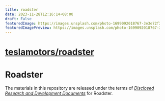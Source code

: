 ```yaml
---
title: roadster
date: 2023-11-28T12:16:14+08:00
draft: False
featuredImage: https://images.unsplash.com/photo-1699092018767-3e3e72f3231a?ixid=M3w0NjAwMjJ8MHwxfHJhbmRvbXx8fHx8fHx8fDE3MDExNDQ5NTF8&ixlib=rb-4.0.3
featuredImagePreview: https://images.unsplash.com/photo-1699092018767-3e3e72f3231a?ixid=M3w0NjAwMjJ8MHwxfHJhbmRvbXx8fHx8fHx8fDE3MDExNDQ5NTF8&ixlib=rb-4.0.3
---
```


# [teslamotors/roadster](https://github.com/teslamotors/roadster)

# Roadster

The materials in this repository are released under the terms of
[_Disclosed Research and Development Documents_](https://service.tesla.com/roadster) for Roadster.
